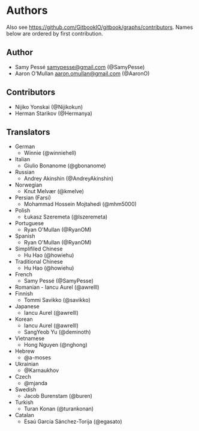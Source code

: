 Authors
=======

Also see https://github.com/GitbookIO/gitbook/graphs/contributors.
Names below are ordered by first contribution.

Author
------

- Samy Pessé <samypesse@gmail.com> (@SamyPesse)
- Aaron O'Mullan <aaron.omullan@gmail.com> (@AaronO)


Contributors
------------

- Nijiko Yonskai (@Nijikokun)
- Herman Starikov (@Hermanya)

Translators
------------

- German
    - Winnie (@winniehell)
- Italian
    - Giulio Bonanome (@gbonanome)
- Russian
    - Andrey Akinshin (@AndreyAkinshin)
- Norwegian
    - Knut Melvær (@kmelve)
- Persian (Farsi)
    - Mohammad Hossein Mojtahedi (@mhm5000)
- Polish
    - Łukasz Szeremeta (@lszeremeta)
- Portuguese
    - Ryan O'Mullan (@RyanOM)
- Spanish
    - Ryan O'Mullan (@RyanOM)
- Simplifiled Chinese
    - Hu Hao (@howiehu)
- Traditional Chinese
    - Hu Hao (@howiehu)
- French
    - Samy Pessé (@SamyPesse)
- Romanian
        - Iancu Aurel (@awrelll)
- Finnish
    - Tommi Savikko (@savikko)
- Japanese
    - Iancu Aurel (@awrelll)
- Korean
    - Iancu Aurel (@awrelll)
    - SangYeob Yu (@deminoth)
- Vietnamese
    - Hong Nguyen (@nghong)
- Hebrew
    - @a-moses
- Ukrainian
    - @Karnaukhov
- Czech
    - @mjanda
- Swedish
    - Jacob Burenstam (@buren)
- Turkish
    - Turan Konan (@turankonan)
- Catalan
    - Esaú García Sánchez-Torija (@egasato)
